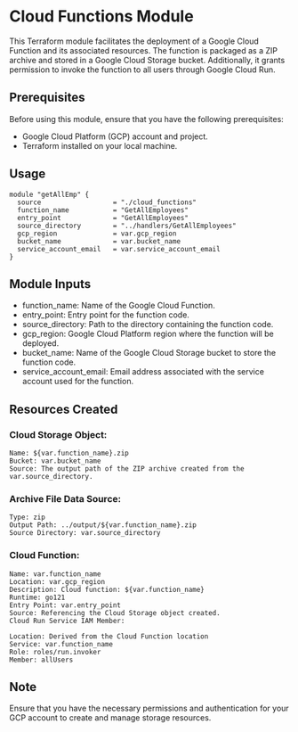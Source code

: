 # Cloud Functions Module

This Terraform module facilitates the deployment of a Google Cloud Function and its associated resources. The function is packaged as a ZIP archive and stored in a Google Cloud Storage bucket. Additionally, it grants permission to invoke the function to all users through Google Cloud Run.

## Prerequisites

Before using this module, ensure that you have the following prerequisites:

- Google Cloud Platform (GCP) account and project.
- Terraform installed on your local machine.


## Usage

```
module "getAllEmp" {
  source                  = "./cloud_functions"
  function_name           = "GetAllEmployees"
  entry_point             = "GetAllEmployees"
  source_directory        = "../handlers/GetAllEmployees"
  gcp_region              = var.gcp_region
  bucket_name             = var.bucket_name
  service_account_email   = var.service_account_email
}

```

## Module Inputs

- function_name: Name of the Google Cloud Function.
- entry_point: Entry point for the function code.
- source_directory: Path to the directory containing the function code.
- gcp_region: Google Cloud Platform region where the function will be deployed.
- bucket_name: Name of the Google Cloud Storage bucket to store the function code.
- service_account_email: Email address associated with the service account used for the function.


## Resources Created

### Cloud Storage Object:

    Name: ${var.function_name}.zip
    Bucket: var.bucket_name
    Source: The output path of the ZIP archive created from the var.source_directory.


### Archive File Data Source:

    Type: zip
    Output Path: ../output/${var.function_name}.zip
    Source Directory: var.source_directory


### Cloud Function:

    Name: var.function_name
    Location: var.gcp_region
    Description: Cloud function: ${var.function_name}
    Runtime: go121
    Entry Point: var.entry_point
    Source: Referencing the Cloud Storage object created.
    Cloud Run Service IAM Member:

    Location: Derived from the Cloud Function location
    Service: var.function_name
    Role: roles/run.invoker
    Member: allUsers


## Note

Ensure that you have the necessary permissions and authentication for your GCP account to create and manage storage resources.    